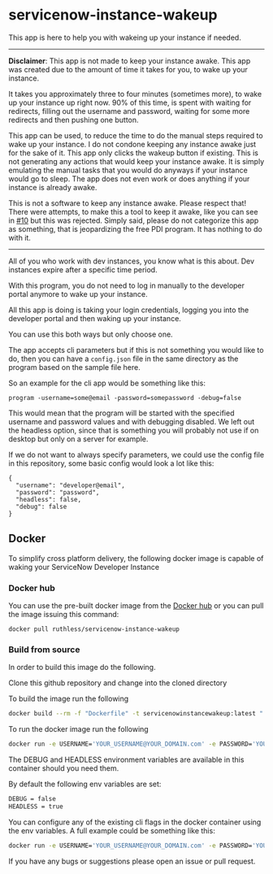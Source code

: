 # servicenow-instance-wakeup

This app is here to help you with wakeing up your instance if needed.

----
**Disclaimer**: This app is not made to keep your instance awake. This app was created due to the amount of time it takes for you, to wake up your instance. 

It takes you approximately three to four minutes (sometimes more), to wake up your instance up right now. 90% of this time, is spent with waiting for redirects, filling out the username and password, waiting for some more redirects and then pushing one button.

This app can be used, to reduce the time to do the manual steps required to wake up your instance. I do not condone keeping any instance awake just for the sake of it. This app only clicks the wakeup button if existing. This is not generating any actions that would keep your instance awake. It is simply emulating the manual tasks that you would do anyways if your instance would go to sleep. The app does not even work or does anything if your instance is already awake.

This is not a software to keep any instance awake. Please respect that! There were attempts, to make this a tool to keep it awake, like you can see in [#10](https://github.com/0x111/servicenow-instance-wakeup/issues/10) but this was rejected. Simply said, please do not categorize this app as something, that is jeopardizing the free PDI program. It has nothing to do with it. 

----

All of you who work with dev instances, you know what is this about.
Dev instances expire after a specific time period.

With this program, you do not need to log in manually to the developer portal anymore to wake up your instance.

All this app is doing is taking your login credentials, logging you into the developer portal and then waking up your instance.

You can use this both ways but only choose one.

The app accepts cli parameters but if this is not something you would like to do, then you can have a `config.json` file in the same directory as the program based on the sample file here.

So an example for the cli app would be something like this:
```
program -username=some@email -password=somepassword -debug=false
```

This would mean that the program will be started with the specified username and password values and with debugging disabled.
We left out the headless option, since that is something you will probably not use if on desktop but only on a server for example.

If we do not want to always specify parameters, we could use the config file in this repository, some basic config would look a lot like this:
```
{
  "username": "developer@email",
  "password": "password",
  "headless": false,
  "debug": false
}
```

## Docker

To simplify cross platform delivery, the following docker image is capable of waking your ServiceNow Developer Instance

### Docker hub

You can use the pre-built docker image from the [Docker hub](https://hub.docker.com/r/ruthless/servicenow-instance-wakeup) or you can pull the image issuing this command:
```
docker pull ruthless/servicenow-instance-wakeup
```

### Build from source

In order to build this image do the following. 

Clone this github repository and change into the cloned directory

To build the image run the following
```bash
docker build --rm -f "Dockerfile" -t servicenowinstancewakeup:latest "."
```

To run the docker image run the following
```bash
docker run -e USERNAME='YOUR_USERNAME@YOUR_DOMAIN.com' -e PASSWORD='YOUR_SERVICENOW_DEVELOPER_PASSWORD' servicenow-instance-wakeup
```
The DEBUG and HEADLESS environment variables are available in this container should you need them. 

By default the following env variables are set:
```bash
DEBUG = false
HEADLESS = true
````

You can configure any of the existing cli flags in the docker container using the env variables. A full example could be something like this:
```bash
docker run -e USERNAME='YOUR_USERNAME@YOUR_DOMAIN.com' -e PASSWORD='YOUR_SERVICENOW_DEVELOPER_PASSWORD' -e DEBUG=`true` -e HEADLESS='false` servicenowinstancewakeup
```

If you have any bugs or suggestions please open an issue or pull request.

